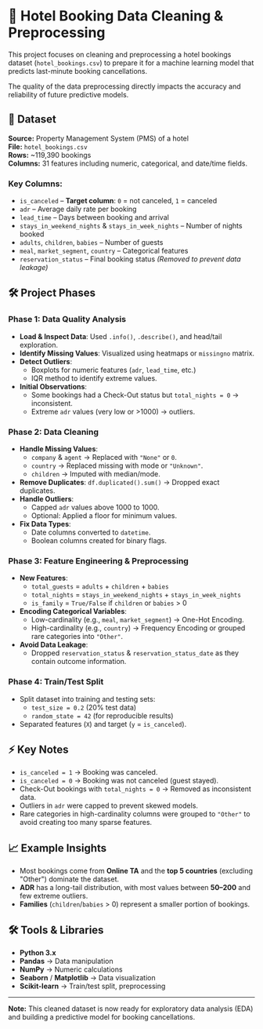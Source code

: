 # 🏨 Hotel Booking Data Cleaning & Preprocessing

This project focuses on cleaning and preprocessing a hotel bookings dataset (`hotel_bookings.csv`) to prepare it for a machine learning model that predicts last-minute booking cancellations.

The quality of the data preprocessing directly impacts the accuracy and reliability of future predictive models.

## 📂 Dataset

**Source:** Property Management System (PMS) of a hotel  
**File:** `hotel_bookings.csv`  
**Rows:** ~119,390 bookings  
**Columns:** 31 features including numeric, categorical, and date/time fields.

### Key Columns:
- `is_canceled` – **Target column**: `0` = not canceled, `1` = canceled
- `adr` – Average daily rate per booking
- `lead_time` – Days between booking and arrival
- `stays_in_weekend_nights` & `stays_in_week_nights` – Number of nights booked
- `adults`, `children`, `babies` – Number of guests
- `meal`, `market_segment`, `country` – Categorical features
- `reservation_status` – Final booking status *(Removed to prevent data leakage)*

## 🛠️ Project Phases

### Phase 1: Data Quality Analysis
- **Load & Inspect Data**: Used `.info()`, `.describe()`, and head/tail exploration.
- **Identify Missing Values**: Visualized using heatmaps or `missingno` matrix.
- **Detect Outliers**:
  - Boxplots for numeric features (`adr`, `lead_time`, etc.)
  - IQR method to identify extreme values.
- **Initial Observations**:
  - Some bookings had a Check-Out status but `total_nights = 0` → inconsistent.
  - Extreme `adr` values (very low or >1000) → outliers.

### Phase 2: Data Cleaning
- **Handle Missing Values**:
  - `company` & `agent` → Replaced with `"None"` or `0`.
  - `country` → Replaced missing with mode or `"Unknown"`.
  - `children` → Imputed with median/mode.
- **Remove Duplicates**: `df.duplicated().sum()` → Dropped exact duplicates.
- **Handle Outliers**:
  - Capped `adr` values above 1000 to 1000.
  - Optional: Applied a floor for minimum values.
- **Fix Data Types**:
  - Date columns converted to `datetime`.
  - Boolean columns created for binary flags.

### Phase 3: Feature Engineering & Preprocessing
- **New Features**:
  - `total_guests` = `adults` + `children` + `babies`
  - `total_nights` = `stays_in_weekend_nights` + `stays_in_week_nights`
  - `is_family` = `True/False` if `children` or `babies` > 0
- **Encoding Categorical Variables**:
  - Low-cardinality (e.g., `meal`, `market_segment`) → One-Hot Encoding.
  - High-cardinality (e.g., `country`) → Frequency Encoding or grouped rare categories into `"Other"`.
- **Avoid Data Leakage**:
  - Dropped `reservation_status` & `reservation_status_date` as they contain outcome information.

### Phase 4: Train/Test Split
- Split dataset into training and testing sets:
  - `test_size = 0.2` (20% test data)
  - `random_state = 42` (for reproducible results)
- Separated features (`X`) and target (`y` = `is_canceled`).

## ⚡ Key Notes
- `is_canceled = 1` → Booking was canceled.
- `is_canceled = 0` → Booking was not canceled (guest stayed).
- Check-Out bookings with `total_nights = 0` → Removed as inconsistent data.
- Outliers in `adr` were capped to prevent skewed models.
- Rare categories in high-cardinality columns were grouped to `"Other"` to avoid creating too many sparse features.

## 📈 Example Insights
- Most bookings come from **Online TA** and the **top 5 countries** (excluding "Other") dominate the dataset.
- **ADR** has a long-tail distribution, with most values between **50–200** and few extreme outliers.
- **Families** (`children`/`babies` > 0) represent a smaller portion of bookings.

## 🛠️ Tools & Libraries
- **Python 3.x**
- **Pandas** → Data manipulation
- **NumPy** → Numeric calculations
- **Seaborn** / **Matplotlib** → Data visualization
- **Scikit-learn** → Train/test split, preprocessing

---

**Note:** This cleaned dataset is now ready for exploratory data analysis (EDA) and building a predictive model for booking cancellations.

